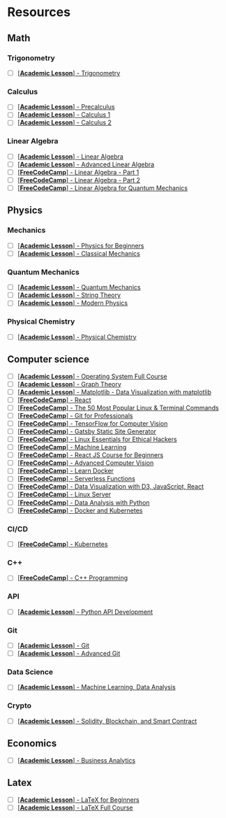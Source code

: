 # Resources

## Math

### Trigonometry

- [ ] [[**Academic Lesson**] - Trigonometry](https://www.youtube.com/watch?v=5zi5eG5Ui-Y)

### Calculus

- [ ] [[**Academic Lesson**] - Precalculus](https://www.youtube.com/watch?v=c7VnIJF1UZ8)
- [ ] [[**Academic Lesson**] - Calculus 1](https://www.youtube.com/watch?v=8stueNPVl-I)
- [ ] [[**Academic Lesson**] - Calculus 2](https://www.youtube.com/watch?v=f77gsv1OxK4)

### Linear Algebra

- [ ] [[**Academic Lesson**] - Linear Algebra](https://www.youtube.com/watch?v=M2FL6nGmptw)
- [ ] [[**Academic Lesson**] - Advanced Linear Algebra](https://www.youtube.com/watch?v=fk3kcwt71kk)
- [ ] [[**FreeCodeCamp**] - Linear Algebra - Part 1](https://www.youtube.com/watch?v=JnTa9XtvmfI)
- [ ] [[**FreeCodeCamp**] - Linear Algebra - Part 2](https://www.youtube.com/watch?v=DJ6YwBN7Ya8)
- [ ] [[**FreeCodeCamp**] - Linear Algebra for Quantum Mechanics](https://www.youtube.com/watch?v=FF05fXg03A0)

## Physics

### Mechanics

- [ ] [[**Academic Lesson**] - Physics for Beginners](https://www.youtube.com/watch?v=Xm0pP0mHquI)
- [ ] [[**Academic Lesson**] - Classical Mechanics](https://www.youtube.com/watch?v=83QCm3LkuEg)

### Quantum Mechanics

- [ ] [[**Academic Lesson**] - Quantum Mechanics](https://www.youtube.com/watch?v=hyctIDPRSqY)
- [ ] [[**Academic Lesson**] - String Theory](https://www.youtube.com/watch?v=GWmFQngBF6M)
- [ ] [[**Academic Lesson**] - Modern Physics](https://www.youtube.com/watch?v=3lTQqEehEhI)

### Physical Chemistry

- [ ] [[**Academic Lesson**] - Physical Chemistry](https://www.youtube.com/watch?v=PQechXuFoyI)

## Computer science

- [ ] [[**Academic Lesson**] - Operating System Full Course](https://www.youtube.com/watch?v=mXw9ruZaxzQ)
- [ ] [[**Academic Lesson**] - Graph Theory](https://www.youtube.com/watch?v=sWsXBY19o8I)
- [ ] [[**Academic Lesson**] - Matplotlib - Data Visualization with matplotlib](https://www.youtube.com/watch?v=XFUmdgK4Gwk)
- [ ] [[**FreeCodeCamp**] - React](https://www.youtube.com/watch?v=bMknfKXIFA8)
- [ ] [[**FreeCodeCamp**] - The 50 Most Popular Linux & Terminal Commands](https://www.youtube.com/watch?v=ZtqBQ68cfJc)
- [ ] [[**FreeCodeCamp**] - Git for Professionals](https://www.youtube.com/watch?v=Uszj_k0DGsg)
- [ ] [[**FreeCodeCamp**] - TensorFlow for Computer Vision](https://www.youtube.com/watch?v=cPmjQ9V6Hbk)
- [ ] [[**FreeCodeCamp**] - Gatsby Static Site Generator](https://www.youtube.com/watch?v=RaTpreA0v7Q)
- [ ] [[**FreeCodeCamp**] - Linux Essentials for Ethical Hackers](https://www.youtube.com/watch?v=1hvVcEhcbLM)
- [ ] [[**FreeCodeCamp**] - Machine Learning](https://www.youtube.com/watch?v=NWONeJKn6kc)
- [ ] [[**FreeCodeCamp**] - React JS Course for Beginners](https://www.youtube.com/watch?v=nTeuhbP7wdE)
- [ ] [[**FreeCodeCamp**] - Advanced Computer Vision](https://www.youtube.com/watch?v=01sAkU_NvOY)
- [ ] [[**FreeCodeCamp**] - Learn Docker](https://www.youtube.com/watch?v=9zUHg7xjIqQ)
- [ ] [[**FreeCodeCamp**] - Serverless Functions](https://www.youtube.com/watch?v=DiwS9VTMFv0)
- [ ] [[**FreeCodeCamp**] - Data Visualization with D3, JavaScript, React](https://www.youtube.com/watch?v=2LhoCfjm8R4)
- [ ] [[**FreeCodeCamp**] - Linux Server](https://www.youtube.com/watch?v=WMy3OzvBWc0)
- [ ] [[**FreeCodeCamp**] - Data Analysis with Python](https://www.youtube.com/watch?v=GPVsHOlRBBI)
- [ ] [[**FreeCodeCamp**] - Docker and Kubernetes](https://www.youtube.com/watch?v=Wf2eSG3owoA)

### CI/CD

- [ ] [[**FreeCodeCamp**] - Kubernetes](https://www.youtube.com/watch?v=d6WC5n9G_sM)

### C++

- [ ] [[**FreeCodeCamp**] - C++ Programming](https://www.youtube.com/watch?v=8jLOx1hD3_o)

### API

- [ ] [[**Academic Lesson**] - Python API Development](https://www.youtube.com/watch?v=0sOvCWFmrtA)

### Git

- [ ] [[**Academic Lesson**] - Git](https://www.youtube.com/watch?v=Dri7arJyHSc)
- [ ] [[**Academic Lesson**] - Advanced Git](https://www.youtube.com/watch?v=qsTthZi23VE)

### Data Science

- [ ] [[**Academic Lesson**] - Machine Learning, Data Analysis](https://www.youtube.com/watch?v=sgFGxQULzp8)

### Crypto

- [ ] [[**Academic Lesson**] - Solidity, Blockchain, and Smart Contract](https://www.youtube.com/watch?v=M576WGiDBdQ&list=WL)

## Economics

- [ ] [[**Academic Lesson**] - Business Analytics](https://www.youtube.com/watch?v=WQ85wJaqYOQ)

## Latex

- [ ] [[**Academic Lesson**] - LaTeX for Beginners](https://www.youtube.com/watch?v=oSigbWpcoI8)
- [ ] [[**Academic Lesson**] - LaTeX Full Course](https://www.youtube.com/watch?v=fCzF5gDy60g)
